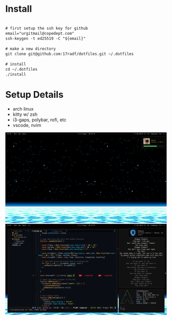 # Install

```shell script

# first setup the ssh key for github
email="urgitmail@copedept.com"
ssh-keygen -t ed25519 -C "${email}"

# make a new directory
git clone git@github.com:17radf/dotfiles.git ~/.dotfiles

# install
cd ~/.dotfiles
./install

```

# Setup Details

- arch linux
- kitty w/ zsh
- i3-gaps, polybar, rofi, etc
- vscode, nvim

![arch0](/config/screenshot.png)
![arch1](/config/screenshot1.png)
